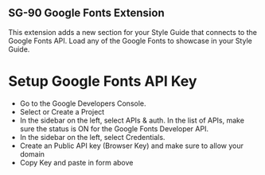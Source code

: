 SG-90 Google Fonts Extension
-----------------------------
  
This extension adds a new section for your Style Guide that connects to the Google Fonts API. Load any of the Google Fonts to showcase in your Style Guide.
  
Setup Google Fonts API Key
===========================
- Go to the Google Developers Console.
- Select or Create a Project
- In the sidebar on the left, select APIs & auth. In the list of APIs, make sure the status is ON for the Google Fonts Developer API.
- In the sidebar on the left, select Credentials.
- Create an Public API key (Browser Key) and make sure to allow your domain
- Copy Key and paste in form above